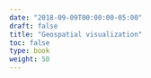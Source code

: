 ```yaml
---
date: "2018-09-09T00:00:00-05:00"
draft: false
title: "Geospatial visualization"
toc: false
type: book
weight: 50
---
```

